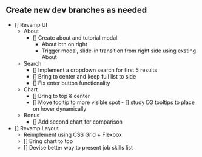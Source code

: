 ## Create new dev branches as needed
- [] Revamp UI
    * About
        - [] Create about and tutorial modal
            * About btn on right
            * Trigger modal, slide-in transition from right side using exsting About
    * Search
        - [] Implement a dropdown search for first 5 results
        - [] Bring to center and keep full list to side
        - [] Fix enter button functionality
    * Chart
        - [] Bring to top & center
        - [] Move tooltip to more visible spot
              - [] study D3 tooltips to place on hover dynamically
    * Bonus
        - [] Add second chart for comparison
- [] Revamp Layout
  * Reimplement using CSS Grid + Flexbox
  - [] Bring chart to top
  - [] Devise better way to present job skills list 